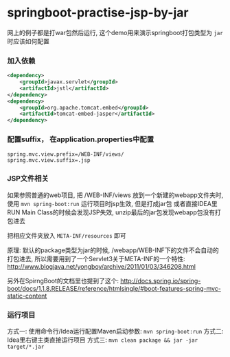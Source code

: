 springboot-practise-jsp-by-jar
====

网上的例子都是打war包然后运行, 这个demo用来演示springboot打包类型为 `jar` 时应该如何配置


### 加入依赖

```xml
<dependency>
	<groupId>javax.servlet</groupId>
	<artifactId>jstl</artifactId>
</dependency>
<dependency>
	<groupId>org.apache.tomcat.embed</groupId>
	<artifactId>tomcat-embed-jasper</artifactId>
</dependency>
```

### 配置suffix， 在application.properties中配置

```
spring.mvc.view.prefix=/WEB-INF/views/
spring.mvc.view.suffix=.jsp
```

### JSP文件相关

如果参照普通的web项目, 把 /WEB-INF/views 放到一个新建的webapp文件夹时, 使用 `mvn spring-boot:run` 运行项目时jsp生效, 但是打成jar包
或者直接IDEA里RUN Main Class的时候会发现JSP失效, unzip最后的jar包发现webapp包没有打包进去

把相应文件夹放入 `META-INF/resources` 即可

原理: 默认的package类型为jar的时候, /webapp/WEB-INF下的文件不会自动的打包进去, 所以需要用到了一个Servlet3关于META-INF的一个特性: http://www.blogjava.net/yongboy/archive/2011/01/03/346208.html

另外在SpirngBoot的文档里也提到了这个: http://docs.spring.io/spring-boot/docs/1.1.8.RELEASE/reference/htmlsingle/#boot-features-spring-mvc-static-content


### 运行项目

方式一: 使用命令行/Idea运行配置Maven启动参数: `mvn spring-boot:run`
方式二: Idea里右键主类直接运行项目
方式三: `mvn clean package && jar -jar target/*.jar`
